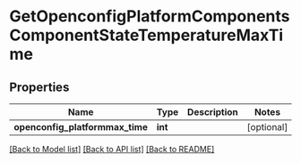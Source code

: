 # GetOpenconfigPlatformComponentsComponentStateTemperatureMaxTime

## Properties
Name | Type | Description | Notes
------------ | ------------- | ------------- | -------------
**openconfig_platformmax_time** | **int** |  | [optional] 

[[Back to Model list]](../README.md#documentation-for-models) [[Back to API list]](../README.md#documentation-for-api-endpoints) [[Back to README]](../README.md)


